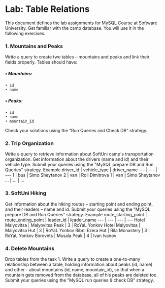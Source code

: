 # Lab: Table Relations #

This document defines the lab assignments for MySQL Course at Software University.
Get familiar with the camp database. You will use it in the following exercises.

###    1.  Mountains and Peaks ###
Write a query to create two tables – mountains and peaks and link their fields properly. Tables should have:
#####    • Mountains: #####
    • id 
    • name
#####    • Peaks: #####
    • id
    • name
    • mountain_id
Check your solutions using the "Run Queries and Check DB" strategy.

###    2.  Trip Organization ###
Write a query to retrieve information about SoftUni camp's transportation organization. Get information about the drivers (name and id) and their vehicle type. Submit your queries using the "MySQL prepare DB and Run Queries" strategy.
Example
driver_id | vehicle_type | driver_name
--- | --- | ---
1 | bus | Simo Sheytanov
2 | van | Roli Dimitrova
1 | van | Simo Sheytanov
… | … | …


###    3. SoftUni Hiking ###
Get information about the hiking routes – starting point and ending point, and their leaders – name and id. Submit your queries using the "MySQL prepare DB and Run Queries" strategy.
Example
route_starting_point | route_ending_point | leader_id | leader_name
--- | --- | --- | ---
Hotel Malyovitsa | Malyovitsa Peak | 3 | RoYaL Yonkov
Hotel Malyovitsa | Malyovitsa Hut | 3 | RoYaL Yonkov
Ribni Ezera Hut | Rila Monastery | 3 | RoYaL Yonkov
Borovets | Musala Peak | 4 | Ivan Ivanov

###    4. Delete Mountains ###
Drop tables from the task 1.
Write a query to create a one-to-many relationship between a table, holding information about peaks (id, name) and other - about mountains (id, name, mountain_id), so that when a mountain gets removed from the database, all of his peaks are deleted too.
Submit your queries using the "MySQL run queries & check DB" strategy.


